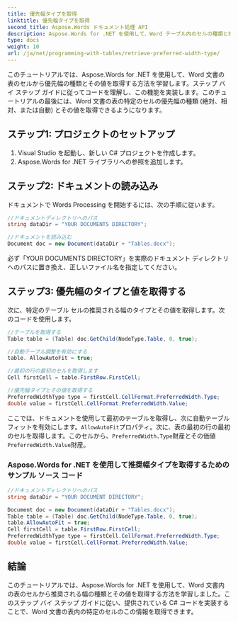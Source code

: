 ```yaml
---
title: 優先幅タイプを取得
linktitle: 優先幅タイプを取得
second_title: Aspose.Words ドキュメント処理 API
description: Aspose.Words for .NET を使用して、Word テーブル内のセルの種類と推奨幅の値を取得する方法を学習します。
type: docs
weight: 10
url: /ja/net/programming-with-tables/retrieve-preferred-width-type/
---
```


このチュートリアルでは、Aspose.Words for .NET を使用して、Word 文書の表のセルから優先幅の種類とその値を取得する方法を学習します。ステップ バイ ステップ ガイドに従ってコードを理解し、この機能を実装します。このチュートリアルの最後には、Word 文書の表の特定のセルの優先幅の種類 (絶対、相対、または自動) とその値を取得できるようになります。

## ステップ1: プロジェクトのセットアップ
1. Visual Studio を起動し、新しい C# プロジェクトを作成します。
2. Aspose.Words for .NET ライブラリへの参照を追加します。

## ステップ2: ドキュメントの読み込み
ドキュメントで Words Processing を開始するには、次の手順に従います。

```csharp
//ドキュメントディレクトリへのパス
string dataDir = "YOUR DOCUMENTS DIRECTORY";

//ドキュメントを読み込む
Document doc = new Document(dataDir + "Tables.docx");
```

必ず「YOUR DOCUMENTS DIRECTORY」を実際のドキュメント ディレクトリへのパスに置き換え、正しいファイル名を指定してください。

## ステップ3: 優先幅のタイプと値を取得する
次に、特定のテーブル セルの推奨される幅のタイプとその値を取得します。次のコードを使用します。

```csharp
//テーブルを取得する
Table table = (Table) doc.GetChild(NodeType.Table, 0, true);

//自動テーブル調整を有効にする
table. AllowAutoFit = true;

//最初の行の最初のセルを取得します
Cell firstCell = table.FirstRow.FirstCell;

//優先幅タイプとその値を取得する
PreferredWidthType type = firstCell.CellFormat.PreferredWidth.Type;
double value = firstCell.CellFormat.PreferredWidth.Value;
```

ここでは、ドキュメントを使用して最初のテーブルを取得し、次に自動テーブルフィットを有効にします。`AllowAutoFit`プロパティ。次に、表の最初の行の最初のセルを取得します。このセルから、`PreferredWidth.Type`財産とその価値`PreferredWidth.Value`財産。

### Aspose.Words for .NET を使用して推奨幅タイプを取得するためのサンプル ソース コード 

```csharp
//ドキュメントディレクトリへのパス
string dataDir = "YOUR DOCUMENT DIRECTORY";

Document doc = new Document(dataDir + "Tables.docx");
Table table = (Table) doc.GetChild(NodeType.Table, 0, true);
table.AllowAutoFit = true;
Cell firstCell = table.FirstRow.FirstCell;
PreferredWidthType type = firstCell.CellFormat.PreferredWidth.Type;
double value = firstCell.CellFormat.PreferredWidth.Value;
```

## 結論
このチュートリアルでは、Aspose.Words for .NET を使用して、Word 文書内の表のセルから推奨される幅の種類とその値を取得する方法を学習しました。このステップ バイ ステップ ガイドに従い、提供されている C# コードを実装することで、Word 文書の表内の特定のセルのこの情報を取得できます。